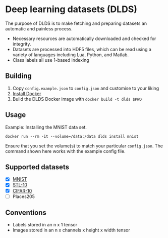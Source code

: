 # Deep learning datasets (DLDS)

The purpose of DLDS is to make fetching and preparing datasets an automatic and
painless process.

* Necessary resources are automatically downloaded and checked for integrity.
* Datasets are processed into HDF5 files, which can be read using a variety of
  languages including Lua, Python, and Matlab.
* Class labels all use 1-based indexing

## Building

1. Copy `config.example.json` to `config.json` and customise to your liking
3. [Install Docker](https://www.docker.com/products/overview#/install_the_platform)
2. Build the DLDS Docker image with `docker build -t dlds $PWD`

## Usage

Example: Installing the MNIST data set.

```
docker run --rm -it --volume=/data:/data dlds install mnist
```

Ensure that you set the volume(s) to match your particular `config.json`. The
command shown here works with the example config file.

## Supported datasets

* [x] [MNIST](dlds/mnist)
* [x] [STL-10](dlds/stl-10)
* [x] [CIFAR-10](dlds/cifar-10)
* [ ] Places205

## Conventions

* Labels stored in an n x 1 tensor
* Images stored in an n x channels x height x width tensor
